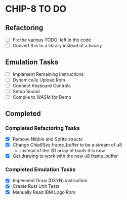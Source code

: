 # CHIP-8 TO DO

## Refactoring

- [ ] Fix the various TODO: left in the code
- [ ] Convert this to a library instead of a binary

## Emulation Tasks

- [ ] Implement Remaining Instructions
- [ ] Dynamically Upload Rom
- [ ] Connect Keyboard Controls
- [ ] Setup Sound
- [ ] Compile to WASM for Demo

## Completed

### Completed Refactoring Tasks

- [x] Remove Nibble and Sprite structs
- [x] Change Chip8Sys.frame_buffer to be a stream of u8
  - instead of the 2D array of bools it is now
- [x] Get drawing to work with the new u8 frame_buffer

### Completed Emulation Tasks

- [x] Implement Draw (DXYN) instruction
- [x] Create Rust Unit Tests
- [x] Manually Read IBM Logo Rom
